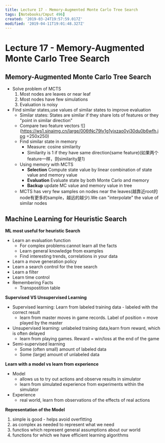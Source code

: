 ```yaml
---
title: Lecture 17 - Memory-Augmented Monte Carlo Tree Search
tags: [Notebooks/Cmput 496]
created: '2019-03-24T19:57:59.017Z'
modified: '2019-04-11T19:01:48.327Z'
---
```


# Lecture 17 - Memory-Augmented Monte Carlo Tree Search
## Memory-Augmented Monte Carlo Tree Search
  * Solve problem of MCTS
    1. Most nodes are leaves or near leaf
    2. Most nodes have few simulations
    3. Evaluation is noisy
  * Find similar states,use values of similar states to improve evaluation
    * Similar states: States are similar if they share lots of features or they "point in similar direction"
    * Compare two feature vectors
    ![](https://ws1.sinaimg.cn/large/006tNc79ly1g1yjxzao0yj30du0b6wfh.jpg =250x250)
    * Find similar state in memory
      * Measure: cosine similarity
      * Similarity is 1 if they have same direction(same feature)(如果两个feature一样，则similarity是1)
    * Using memory with MCTS
      * **Selection** Compute state value by linear combination of state value and memory value
      * **Evaluation** Evaluate state by both Monte Carlo and memory
      * **Backup** update MC value and memory value in tree
    * MCTS has very few samples on nodes near the leaves(越靠近root的node有更多的sample，越远的越少).We can "interpolate" the value of similar nodes

## Machine Learning for Heuristic Search
**ML most useful for heuristic Search**
  * Learn an evaluation function
    * For complex problems:cannot learn all the facts
    * Learn general knowledge from examples
    * Find interesting trends, correlations in your data
  * Learn a move generation policy
  * Learn a search control for the tree search
  * Learn a filter
  * Learn time control
  * Remembering Facts
    * Transpostition table

**Supervised VS Unsupervised Learning**
  * Supervised learning: Learn from labeled training data - labeled with the correct result
    * learn from master moves in game records. Label of position = move played by the master
  * Unsupervised learning: unlabeled training data,learn from reward, which is often delayed
    * learn from playing games. Reward = win/loss at the end of the game
  * Semi-supervised learning
    * Some (often small) amount of labeled data
    * Some (large) amount of unlabeled data

**Learn with a model vs learn from experience**
  * Model
    * allows us to try out actions and observe results in simulator
    * learn from simulated experience from experiments within the simulator
  * Experience
    * real world, learn from observations of the effects of real actions

**Representation of the Model**
  1. simple is good - helps avoid overfitting
  2. as complex as needed to represent what we need
  3. functios which represent general assumptions about our world
  4. functions for which we have efficient learning algorithms







